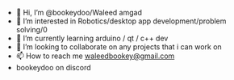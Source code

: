 - 👋 Hi, I’m @bookeydoo/Waleed amgad
- 👀 I’m interested in Robotics/desktop app development/problem solving/0
- 🌱 I’m currently learning arduino / qt / c++ dev
- 💞️ I’m looking to collaborate on any projects that i can work on
- 📫 How to reach me waleedbookey@gmail.com
- bookeydoo on discord

<!---
bookeydoo/bookeydoo is a ✨ special ✨ repository because its `README.md` (this file) appears on your GitHub profile.
You can click the Preview link to take a look at your changes.
--->
